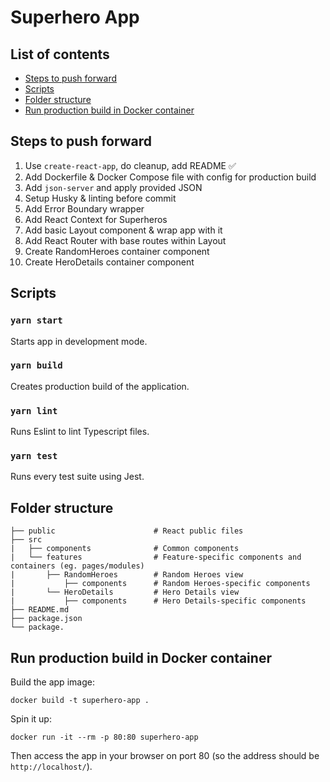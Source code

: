 # Superhero App

## List of contents

- [Steps to push forward](#steps-to-push-forward)
- [Scripts](#scripts)
- [Folder structure](#folder-structure)
- [Run production build in Docker container](#run-production-build-in-docker-container)

## Steps to push forward

1. Use `create-react-app`, do cleanup, add README ✅
2. Add Dockerfile & Docker Compose file with config for production build
3. Add `json-server` and apply provided JSON
4. Setup Husky & linting before commit
5. Add Error Boundary wrapper
6. Add React Context for Superheros
7. Add basic Layout component & wrap app with it
8. Add React Router with base routes within Layout
9. Create RandomHeroes container component
10. Create HeroDetails container component

## Scripts

### `yarn start`

Starts app in development mode.

### `yarn build`

Creates production build of the application.

### `yarn lint`

Runs Eslint to lint Typescript files.

### `yarn test`

Runs every test suite using Jest.

## Folder structure

```
├── public                      # React public files
├── src
|   ├── components              # Common components
|   └── features                # Feature-specific components and containers (eg. pages/modules)
|       ├── RandomHeroes        # Random Heroes view
|           ├── components      # Random Heroes-specific components
|       └── HeroDetails         # Hero Details view
|           ├── components      # Hero Details-specific components
├── README.md
├── package.json
└── package.
```

## Run production build in Docker container

Build the app image:

```
docker build -t superhero-app .
```

Spin it up:

```
docker run -it --rm -p 80:80 superhero-app
```

Then access the app in your browser on port 80 (so the address should be `http://localhost/`).